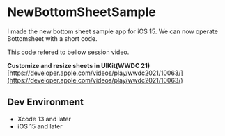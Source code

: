 # NewBottomSheetSample
I made the new bottom sheet sample app for iOS 15. We can now operate Bottomsheet with a short code.
  
This code refered to bellow session video.  
  
**Customize and resize sheets in UIKit(WWDC 21)**  
[https://developer.apple.com/videos/play/wwdc2021/10063/](https://developer.apple.com/videos/play/wwdc2021/10063/)

## Dev Environment

* Xcode 13 and later
* iOS 15 and later
